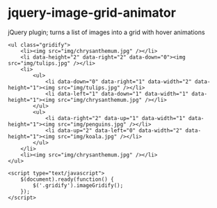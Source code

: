 jquery-image-grid-animator
==========================

jQuery plugin; turns a list of images into a grid with hover animations

    <ul class="gridify">
        <li><img src="img/chrysanthemum.jpg" /></li>
        <li data-height="2" data-right="2" data-down="0"><img src="img/tulips.jpg" /></li>
        <li>
            <ul>
                <li data-down="0" data-right="1" data-width="2" data-height="1"><img src="img/tulips.jpg" /></li>
                <li data-left="1" data-down="1" data-width="1" data-height="1"><img src="img/chrysanthemum.jpg" /></li>
            </ul>
            <ul>
                <li data-right="2" data-up="1" data-width="1" data-height="1"><img src="img/penguins.jpg" /></li>
                <li data-up="2" data-left="0" data-width="2" data-height="1"><img src="img/koala.jpg" /></li>
            </ul>
        </li>
        <li><img src="img/chrysanthemum.jpg" /></li>
    </ul>
    
    <script type="text/javascript">
        $(document).ready(function() {
            $('.gridify').imageGridify();
        });
    </script>

